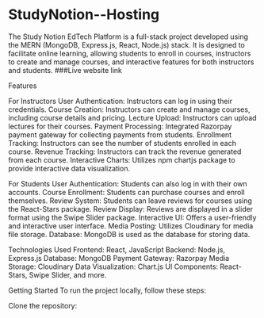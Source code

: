 # StudyNotion--Hosting
The Study Notion EdTech Platform is a full-stack project developed using the MERN (MongoDB, Express.js, React, Node.js) stack. It is designed to facilitate online learning, allowing students to enroll in courses, instructors to create and manage courses, and interactive features for both instructors and students. ###Live website link 


Features

For Instructors
User Authentication: Instructors can log in using their credentials.
Course Creation: Instructors can create and manage courses, including course details and pricing.
Lecture Upload: Instructors can upload lectures for their courses.
Payment Processing: Integrated Razorpay payment gateway for collecting payments from students.
Enrollment Tracking: Instructors can see the number of students enrolled in each course.
Revenue Tracking: Instructors can track the revenue generated from each course.
Interactive Charts: Utilizes npm chartjs package to provide interactive data visualization.

For Students
User Authentication: Students can also log in with their own accounts.
Course Enrollment: Students can purchase courses and enroll themselves.
Review System: Students can leave reviews for courses using the React-Stars package.
Review Display: Reviews are displayed in a slider format using the Swipe Slider package.
Interactive UI: Offers a user-friendly and interactive user interface.
Media Posting: Utilizes Cloudinary for media file storage.
Database: MongoDB is used as the database for storing data.

Technologies Used
Frontend: React, JavaScript
Backend: Node.js, Express.js
Database: MongoDB
Payment Gateway: Razorpay
Media Storage: Cloudinary
Data Visualization: Chart.js
UI Components: React-Stars, Swipe Slider, and more.

Getting Started
To run the project locally, follow these steps:

Clone the repository:
